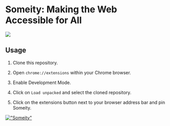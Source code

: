 # Someity: Making the Web Accessible for All

![](/Someity.png)

## Usage

1. Clone this repository.

2. Open `chrome://extensions` within your Chrome browser.

3. Enable Development Mode.

4. Click on `Load unpacked` and select the cloned repository.

5. Click on the extensions button next to your browser address bar and pin Someity.

[!["Someity"](http://img.youtube.com/vi/B8UydVf37yY/0.jpg)](https://www.youtube.com/watch?v=B8UydVf37yY  "Someity")
